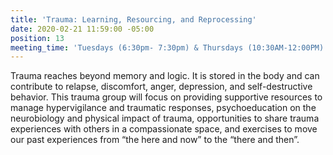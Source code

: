 ```yaml
---
title: 'Trauma: Learning, Resourcing, and Reprocessing'
date: 2020-02-21 11:59:00 -05:00
position: 13
meeting_time: 'Tuesdays (6:30pm- 7:30pm) & Thursdays (10:30AM-12:00PM) '
---
```


Trauma reaches beyond memory and logic. It is stored in the body and can contribute to relapse, discomfort, anger, depression, and self-destructive behavior.  This trauma group will focus on providing supportive resources to manage hypervigilance and traumatic responses, psychoeducation on the neurobiology and physical impact of trauma, opportunities to share trauma experiences with others in a compassionate space, and exercises to move our past experiences from “the here and now” to the “there and then”.  